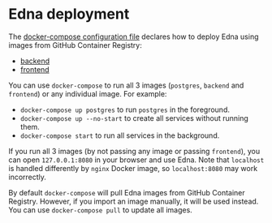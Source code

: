 # Edna deployment

The [docker-compose configuration file](./docker-compose.yml) declares how to deploy Edna using images from GitHub Container Registry:
* [backend](https://github.com/orgs/serokell/packages/container/package/edna-backend)
* [frontend](https://github.com/orgs/serokell/packages/container/package/edna-frontend)

You can use `docker-compose` to run all 3 images (`postgres`, `backend` and `frontend`) or any individual image.
For example:
* `docker-compose up postgres` to run `postgres` in the foreground.
* `docker-compose up --no-start` to create all services without running them.
* `docker-compose start` to run all services in the background.

If you run all 3 images (by not passing any image or passing `frontend`), you can open `127.0.0.1:8080` in your browser and use Edna.
Note that `localhost` is handled differently by `nginx` Docker image, so `localhost:8080` may work incorrectly.

By default `docker-compose` will pull Edna images from GitHub Container Registry.
However, if you import an image manually, it will be used instead.
You can use `docker-compose pull` to update all images.

